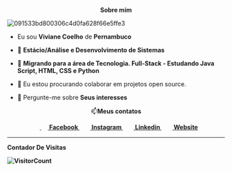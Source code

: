 
<p align="center"><b>Sobre mim</b></p>





![091533bd800306c4d0fa628f66e5ffe3](https://user-images.githubusercontent.com/111070369/236527787-1f9e8a1c-de3d-40c4-9de8-237a3d32cbe7.gif)






<p align="left">
  
-  Eu sou <strong>Viviane Coelho</strong> de <strong>Pernambuco</strong>

- 🔭 <strong>Estácio/Análise e Desenvolvimento de Sistemas</strong>

- 🌱 <strong>Migrando para a área de Tecnologia. Full-Stack - Estudando Java Script, HTML, CSS e Python</strong>

- 👯 Eu estou procurando colaborar em projetos open source.

- 💬 Pergunte-me sobre <strong>Seus interesses</strong>
</p>
<p align="center">📫<b>Meus contatos</br></p>

<p align="center">
&nbsp;&nbsp;&nbsp;&nbsp;<a href = "https://www.facebook.com/SEU_FACE_AQUI?ref=bookmarks" target="_blank"> <img align="center" src = "https://cdn1.iconfinder.com/data/icons/logotypes/32/square-facebook-256.png" height= 15px width = 15px> Facebook </a>&nbsp;&nbsp;
<a href = "https://www.instagram.com/SEU_INSTA_AQUI" target="_blank"><img align="center" src="https://image.flaticon.com/icons/svg/174/174855.svg" height= 15px width = 15px> Instagram </a>&nbsp;&nbsp;
<a href = "https://www.linkedin.com/in/SEU_LINKEDIN_AQUI-4b872715a/" target="_blank"><img align="center" src = "https://image.flaticon.com/icons/svg/174/174857.svg" height= 15px width = 15px> Linkedin </a>&nbsp;&nbsp;
<a href = "SEU_SITE_PESSOAL_AQUI" target="_blank"><img align="center" src = "https://image.flaticon.com/icons/svg/841/841364.svg" height= 15px width = 15px> Website </a>
</p>

*************
**Contador De Visitas**

![VisitorCount](https://profile-counter.glitch.me/{VivianeCoel}/count.svg)

